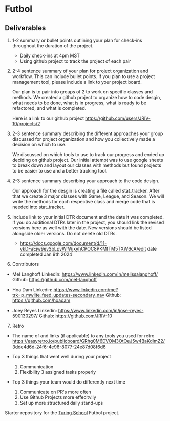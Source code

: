 # Futbol
## Deliverables
1. 1-2 summary or bullet points outlining your plan for check-ins throughout the duration of the project.
    * Daily check-ins at 4pm MST 
    * Using github project to track the project of each pair

2. 2-4 sentence summary of your plan for project organization and workflow. This can include bullet points. If you plan to use a project management tool, please include a link to your project board.

    Our plan is to pair into groups of 2 to work on specific classes and methods. We created a github project to organize how to code desgin, what needs to be done, what is in progress, what is ready to be refactored, and what is completed. 

    Here is a link to our github project https://github.com/users/JRIV-10/projects/2

3. 2-3 sentence summary describing the different approaches your group discussed for project organization and how you collectively made a decision on which to use. 
    
    We discussed on which tools to use to track our progress and ended up deciding on github project. Our initial attempt was to use google sheets to break down and layout our classes with methods but found projects to be easier to use and a better tracking tool. 

4. 2-3 sentence summary describing your approach to the code design.
    
    Our approach for the desgin is creating a file called stat_tracker. After that we create 3 major classes with Game, League, and Season. We will write the methods for each respective class and merge code that is needed into stat_tracker. 

5. Include link to your initial DTR document and the date it was completed. If you do additional DTRs later in the project, you should link the revised versions here as well with the date. New versions should be listed alongside older versions. Do not delete old DTRs.
    *  https://docs.google.com/document/d/11-vkDFaEjw9evSbLpyWrWjxyhCPOC8PKMfTM5TXW6cA/edit  date completed Jan 9th 2024 

6. Contributors 
* Mel Langhoff Linkedin: https://www.linkedin.com/in/melissalanghoff/  Github: https://github.com/mel-langhoff

* Hoa Dam Linkedin: https://www.linkedin.com/me?trk=p_mwlite_feed_updates-secondary_nav    Github: https://github.com/hoadam
   
* Joey Reyes Linkedin: https://www.linkedin.com/in/jose-reyes-590130297/  Github: https://github.com/JRIV-10 

7. Retro 
* The name of and links (if applicable) to any tools you used for retro
https://easyretro.io/publicboard/GRhg0M6DVOM3OtOeJ5w4BaKdImZ2/3dde4d6d-24f6-4e96-8077-24e87d08f6d6 

* Top 3 things that went well during your project 
    1. Communication 
    2. Flexibility 
    3 assigned tasks properly

* Top 3 things your team would do differently next time
    1. Communicate on PR's more often 
    2. Use Github Projects more effecitvily 
    3. Set up more structured daily stand-ups



















Starter repository for the [Turing School](https://turing.io/) Futbol project.
